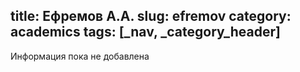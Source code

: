 title: Ефремов А.А.
slug: efremov
category: academics
tags: [_nav, _category_header]
---

Информация пока не добавлена
